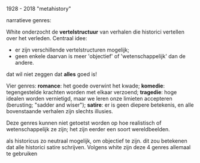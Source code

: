 1928 - 2018
"metahistory"

narratieve genres:

White onderzocht de **vertelstructuur** van verhalen die historici vertellen over het verleden.
Centraal idee:
- er zijn verschillende vertelstructuren mogelijk;
- geen enkele daarvan is meer 'objectief' of 'wetenschappelijk' dan de andere.

dat wil niet zeggen dat **alles** goed is!

Vier genres:
**romance**: het goede overwint het kwade;
**komedie**: tegengestelde krachten worden met elkaar verzoend;
**tragedie**: hoge idealen worden vernietigd, maar we leren onze limieten accepteren (berusting; "sadder and wiser");
**satire**: er is geen diepere betekenis, en alle bovenstaande verhalen zijn slechts illusies.

Deze genres kunnen niet getoetst worden op hoe realistisch of wetenschappelijk ze zijn; het zijn eerder een soort wereldbeelden.

als historicus zo neutraal mogelijk, om objectief te zijn. dit zou betekenen dat alle historici satire schrijven.
Volgens white zijn deze 4 genres allemaal te gebruiken








